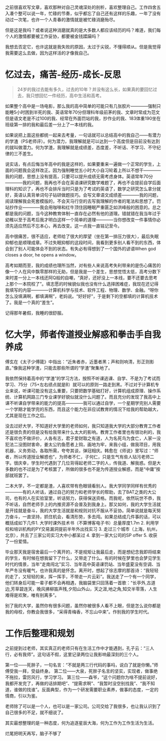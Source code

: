 之前很喜欢写文章，喜欢那种对自己灵魂深处的剖析，喜欢整理自己。工作四舍五入凑个整可以说一年，忙碌的节奏，似乎都忘了自己还有这样的乐趣，一年了没有动过一次笔，也许一个人青春的激情就是被忙碌消磨殆尽。

但是这是我吗？或者说这种消磨就真的是大多数人都应该经历的吗？难道，我们每个人的激情都要被工作妥协，都要被金钱蹂躏吗？

我想去否定它，也许这就是我失败的原因，太过于尖锐，不懂得顺从。但是我觉得我需要这么去做，因为这样活的才像我自己。

# 忆过去，痛苦-经历-成长-反思

> 24岁的我过去能有多久，过去的10年？并没有这么长，如果真的要回忆过去，我只想回忆一件经历，高中生活和高考。

如果整个高中是一场电影，那么我的高中简单的可能只有几张胶片————强制只能睡5小时困到半死的我、英语常年70分但理科年级前茅的我、文章时常成为范文但是语文老是不过100的我、经常在外面罚站的我，抄作业的我、183体重190坐在班级第一排的我和最后差一分上了一本线的我。

如果说把上面这些都统一起来去考量，一句话就可以总结高中的我自己——有潜力的学渣（PS老师评）。何为潜力，我理解就是可以达到一个高度但是目前没有达到的就叫做潜力。何为学渣，我理解就是成绩差，态度差，不听话、不学习、不守纪律的三不差生。

说实话，有点后悔当年高中的我是这样的，如果要重来一遍做一个正常的学生，上面的问题我会这样改正。因为强制睡觉五小时大小自习轮着上所以不想干————我的问题，思想上没有提高，只要可以提升成绩无需考虑身体。英语常年70分————我的问题，我再也不会在英语课研究数学难题了，再也不会提前自学后面理科的知识了，再也不会排斥当时只是为了考试的英语了，数学之研究怎么拿分就好，英语认真背单词句子钻研做题技巧。会写文章语文成绩差————我的问题，阅读理解我会死套模版的，不会天马行空的去写我理解的作者的笔法和思想了。罚站抄作业————我会用咖啡和红牛顶住因睡眠严重匮乏如洪峰般的困意的。总之都是我的问题，当今这种教育体制一直存在必然有他的道理。错就错在我当年过于幼稚以至于高考后我才明白这样一个简单的道理————当你想改变一件事情你必须先适应然后不忘本心，再去改变。这一点我一直铭记至今。

高中很痛苦，很不适应，老师给了很大的厚望（坐在第一排压力很大），最后失眠抑郁也是顺理成章。不过失眠抑郁的这段时间，我看到更多别人看不到的东西，体会到了别人可能体会不到的状态。有失必有得想到了一个国外的谚语When god closes a door, he opens a window。

高考如期而至，我的成绩也理所当然，对有些人来说高考失利带来的是伤心痛苦的像一个人在风中飘零那样的无助，但是我是一个差生，思想觉悟太低，高考分数下来时差一分上一本线还阿Q般的自嘲，“真好，还好没上一本线，要不还要去思考上那个一本院校了”。填志愿的时候貌似我也没有什么选择困难症，我现在还记得我填写的内容————计算机科学与技术、软件工程、物理、数学、金融。“呀你怎么没填满啊，都填满啊”，老妈说。“好好好”，于是剩下的空都填的计算机技术了。我是一个真的“差生”。

记得那年暑假，我睡的很舒服。

# 忆大学，师者传道授业解惑和拳击手自我养成

傅玄在《太子少傅箴》中指出：“近朱者赤，近墨者黑；声和则响清，形正则影直。”像我这种学渣，只能去那些所谓的“学渣”聚集地了。

我依然保持着高中的“学渣”的学习方法，按照不听课逃课、自学、不是为了考试而学习、75分（75+左右绩点就是B）就可以的原则一路走到黑。不过对于计算机专业来说，听课可能没有这么重要，只要把数学基础打好，计算机组成原理、操作系统、计算机网路三门专业课学好貌似就没什么问题了。而且充分的发现了我高中上课不听课自学带来的能力的提高————我可以通过自学，一个星期学完别人需要一个学期才能学完的东西，而且这个能力在非应试教育的情况下给我的帮助越大，尤其是现在工作之后。

没去过好大学，不知道好大学里的老师如何，我只知道我大学的大部分教育工作者还是很负责的但是没有给我带来什么太大的影响。教育工作者里也有很功利的，我不喜欢也不做评价，人各有志，君子爱财取之有道，人为名死鸟为食亡，人家一没犯法二没图财害命，姜太公钓鱼愿者上钩，画地为牢，来我小组，做我项目，用我机器，义务劳动，各取所需，夸夸其谈，弹冠相庆。韩愈在《师说》里写过：“师者，所以传道授业解惑也”，为师者不仁，子何仁，只是生气有些人玷污老师二字。很庆幸，学生时代遇到了几位背得起老师二字的人，传我道、解我惑。但是大多数的也不过是为了考核罢了，所做的很多也不是为传道授业解惑，而是“中庸”按部就班罢了。

二本大学，不一定都是渣，人喜欢带有色眼镜看别人。我大学同学同样有优秀的————有的人听话，通过自己的努力和老师学长的帮助，去了BAT之类的大公司，也有的人在实验室里，听话努力，获得保送资格。而我呢，依然玩世不恭，我不听话，自然老师手上的内推资源不会普及到我身上。那又如何，我的大学生活就是开挂就是奋斗，我的大学生活就是和规则对抗不服从不妥协。简单说就是每天努力奋斗，一直坚持，抓住机会，看清形势，多去闯。如果总结成几件事的话，可以概括成如下几件1. 大学时课外技术书（不算博客电子书）总量厚度1.7m 2. 利用学校和培训机构的PY交易漏洞提前半年外出找实习 3. 走过三个城市（上海，杭州，北京），共去了三家公司实习大中小都呆过 4. 拿到一家大公司的SP offer 5. 收获了一份爱情。

毕业那天我是宿舍最后一个离开的，不是规矩让我最后走，而是想纪念我即将结束的学生，有时候在想我留下了什么，又带走了什么。有的时候在梦里也会梦见学生时代的情景，当年“走南闯北”实习、当年高中英语课罚站、当年盛夏没有空调、当年严冬没有暖气，也许我真的是怀念。离开时，想起了徐志摩的那首诗：“我轻轻的走了，又轻轻的来，挥一挥手，不带走一片云彩”。我送走了一个有一个同学，他们转身后可能一辈子都不会再相遇，我脑袋里只回荡着一首歌：“长亭外,古道边,芳草碧连天，晚风拂柳笛声残,夕阳山外山，天之涯,地之角,知交半零落，人生难得是欢聚，唯有别离多”。

别了我的大学，虽然你有很多问题，虽然你被很多人看不上眼，但是怎么说你都是我的母校，你教会我很多，“采得青梅香，不忘山中来”。作别我的学生时代。

# 工作后整理和规划

之前提到过老师，其实真正的老师只有在生活工作中才能遇到，孔子云：“三人行，必有我师”。这句话不假，这里记录两位让我影响最深刻的三个人。

第一位——死胖子，一句名言：“不就是两三行代码的事吗，说白了就是你懒。”师傅受我一拜，受益终身。
第二位——大泉，死胖子名言的坚实，实现者，做事绝不拖拉，雷厉风行，学习学习。
第三位——森爷，“这个问题你为啥不提前说好，我都开发完了，再做的话排期吧”、“提需求啊”、“我暂时没空别找我”、“我不知道，谁做的找谁”。反面典型，作为一个研发需要职业素养，做事的态度，一定的情商，引以为鉴。

老师除了可以是一个人，也可以是一家公司。公司交给了我很多，也让我认识到了自己很多的不足，就不细说了。

其实最想整理的是一种态度，何为追逐星辰大海，何为工作为工作生活为生活。

烂尾把明天再写，脑子不够了